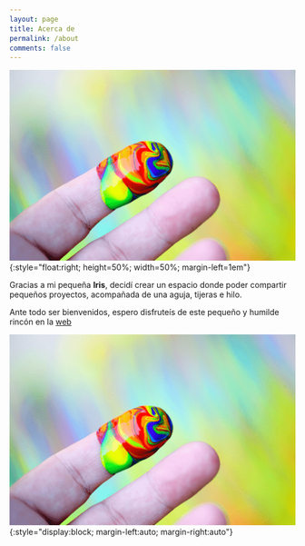 ```yaml
---
layout: page
title: Acerca de
permalink: /about
comments: false
---
```


![Avatar](/assets/images/avatar.png){:style="float:right; height=50%; width=50%; margin-left=1em"}

Gracias a mi pequeña **Iris**, decidí crear un espacio donde poder compartir pequeños proyectos, acompañada de una aguja, tijeras e hilo.

Ante todo ser bienvenidos, espero disfruteís de este pequeño y humilde rincón en la <a target="_blank" href="https://github.com/Lordpedal" class="btn btn-success">web <i class="fab fa-github"></i></a>

![Avatar](/assets/images/avatar.png){:style="display:block; margin-left:auto; margin-right:auto"}

